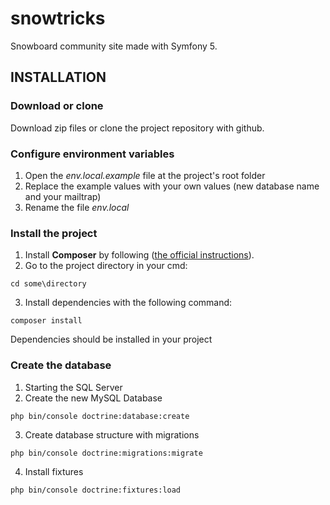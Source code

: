 # snowtricks
Snowboard community site made with Symfony 5.

## INSTALLATION

### **Download or clone**
Download zip files or clone the project repository with github.

### **Configure environment variables**
1.  Open the *env.local.example* file at the project's root folder
2.  Replace the example values with your own values (new database name and your mailtrap)
3.  Rename the file *env.local*

### **Install the project**
1.  Install **Composer** by following ([the official instructions](https://getcomposer.org/download/)).
2.  Go to the project directory in your cmd:
```shell
cd some\directory
```
3.  Install dependencies with the following command:
```shell
composer install
```
Dependencies should be installed in your project

### **Create the database**
1.  Starting the SQL Server
2.  Create the new MySQL Database
```shell
php bin/console doctrine:database:create
```
3. Create database structure with migrations
```shell
php bin/console doctrine:migrations:migrate
```
4.  Install fixtures
```shell
php bin/console doctrine:fixtures:load
```